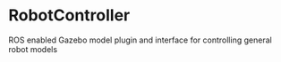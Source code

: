 RobotController
===============

ROS enabled Gazebo model plugin and interface for controlling general robot models

